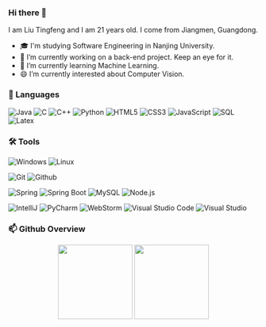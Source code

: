 ### Hi there 👋

<!--
**TF-Liu/TF-Liu** is a ✨ _special_ ✨ repository because its `README.md` (this file) appears on your GitHub profile.

Here are some ideas to get you started:

- 🔭 I’m currently working on ...
- 🌱 I’m currently learning ...
- 👯 I’m looking to collaborate on ...
- 🤔 I’m looking for help with ...
- 💬 Ask me about ...
- 📫 How to reach me: ...
- 😄 Pronouns: ...
- ⚡ Fun fact: ...
-->


I am Liu Tingfeng and I am 21 years old. I come from Jiangmen, Guangdong.

- 🎓 I'm studying Software Engineering in Nanjing University.
- 🔭 I’m currently working on a back-end project. Keep an eye for it.
- 🌱 I’m currently learning Machine Learning.
- 😄 I’m currently interested about Computer Vision.

### 💬 Languages

![Java](https://img.shields.io/badge/-Java-007396?style=flat&logo=java)
![C](https://img.shields.io/badge/-C-A8B9CC?style=flat&logo=c&logoColor=black)
![C++](https://img.shields.io/badge/-C++-00599C?style=flat&logo=c%2B%2B)
![Python](https://img.shields.io/badge/-Python-3776AB?style=flat&logo=python&logoColor=white)
![HTML5](https://img.shields.io/badge/-HTML5-E34F26?style=flat&logo=html5&logoColor=white)
![CSS3](https://img.shields.io/badge/-CSS-1572B6?style=flat&logo=css3&logoColor=white)
![JavaScript](https://img.shields.io/badge/-JavaScript-F7DF1E?style=flat&logo=javascript&logoColor=black)
![SQL](https://img.shields.io/badge/-SQL-4479A1?style=flat&logo=mysql&logoColor=white)
![Latex](https://img.shields.io/badge/-Latex-008080?style=flat&logo=latex&logoColor=white)

### 🛠 Tools

![Windows](https://img.shields.io/badge/-Windows-0078D6?style=flat&logo=windows&logoColor=white)
![Linux](https://img.shields.io/badge/-Linux-FCC624?style=flat&logo=linux&logoColor=white)

![Git](https://img.shields.io/badge/-Git-F05032?style=flat&logo=git&logoColor=white)
![Github](https://img.shields.io/badge/-Github-181717?style=flat&logo=github&logoColor=white)

![Spring](https://img.shields.io/badge/-Spring-6DB33F?style=flat&logo=Spring&logoColor=white)
![Spring Boot](https://img.shields.io/badge/-Spring%20Boot-6DB33F?style=flat&logo=Spring%20Boot&logoColor=white)
![MySQL](https://img.shields.io/badge/-MySQL-4479A1?style=flat&logo=mysql&logoColor=white)
![Node.js](https://img.shields.io/badge/-Node.js-339933?style=flat&logo=node.js&logoColor=white)

![IntelliJ](https://img.shields.io/badge/-IntelliJ%20IDEA-000000?style=flat&logo=intellijidea&logoColor=white)
![PyCharm](https://img.shields.io/badge/-PyCharm-000000?style=flat&logo=pycharm&logoColor=white)
![WebStorm](https://img.shields.io/badge/-WebStorm-000000?style=flat&logo=webstorm&logoColor=white)
![Visual Studio Code](https://img.shields.io/badge/-Visual%20Studio%20Code-007ACC?style=flat&logo=visualstudiocode&logoColor=white)
![Visual Studio](https://img.shields.io/badge/-Visual%20Studio-5C2D91?style=flat&logo=visualstudio&logoColor=white)


### 📫 Github Overview

<div align="center"> 
  <img height="150px" src="https://github-readme-stats.vercel.app/api?username=TF-Liu&hide_border=true&show_icons=trueline_height=21&text_color=000&icon_color=000&bg_color=0,ea6161,ffc64d,fffc4d,52fa5a&theme=graywhite" />
  <img height="150px" src="https://github-readme-stats.vercel.app/api/top-langs/?username=TF-Liu&hide_border=true&layout=compact&langs_count=6&text_color=000&icon_color=fff&bg_color=0,52fa5a,4dfcff,c64dff&theme=graywhite" /> </div>
